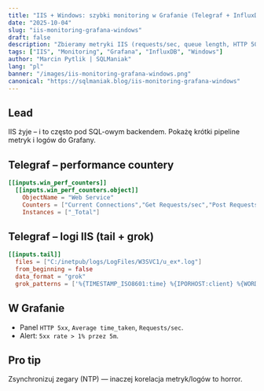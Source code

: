 ```yaml
---
title: "IIS + Windows: szybki monitoring w Grafanie (Telegraf + InfluxDB)"
date: "2025-10-04"
slug: "iis-monitoring-grafana-windows"
draft: false
description: "Zbieramy metryki IIS (requests/sec, queue length, HTTP 500) i logi z access.log do InfluxDB 2.x z użyciem Telegrafa."
tags: ["IIS", "Monitoring", "Grafana", "InfluxDB", "Windows"]
author: "Marcin Pytlik | SQLManiak"
lang: "pl"
banner: "/images/iis-monitoring-grafana-windows.png"
canonical: "https://sqlmaniak.blog/iis-monitoring-grafana-windows"
---
```


Lead
----
IIS żyje – i to często pod SQL-owym backendem. Pokażę krótki pipeline metryk i logów do Grafany.

## Telegraf – performance countery
```toml
[[inputs.win_perf_counters]]
  [[inputs.win_perf_counters.object]]
    ObjectName = "Web Service"
    Counters = ["Current Connections","Get Requests/sec","Post Requests/sec"]
    Instances = ["_Total"]
```

## Telegraf – logi IIS (tail + grok)
```toml
[[inputs.tail]]
  files = ["C:/inetpub/logs/LogFiles/W3SVC1/u_ex*.log"]
  from_beginning = false
  data_format = "grok"
  grok_patterns = ['%{TIMESTAMP_ISO8601:time} %{IPORHOST:client} %{WORD:method} %{URIPATHPARAM:uri} %{NUMBER:status:int} %{NUMBER:sc_substatus:int} %{NUMBER:sc_win32_status:int} %{NUMBER:time_taken:int}']
```

## W Grafanie
- Panel `HTTP 5xx`, `Average time_taken`, `Requests/sec`.  
- Alert: `5xx rate > 1% przez 5m`.

## Pro tip
Zsynchronizuj zegary (NTP) — inaczej korelacja metryk/logów to horror.
